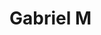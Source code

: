 # Gabriel M

<!-- [![LinkedIn Badge](https://img.shields.io/badge/-Gabriel-555?labelColor=0d1117&logo=LinkedIn&logoColor=0a66c2&color=0d1117&style=flat-square)](https://linkedin.com/in/gabriel-martins-p) -->